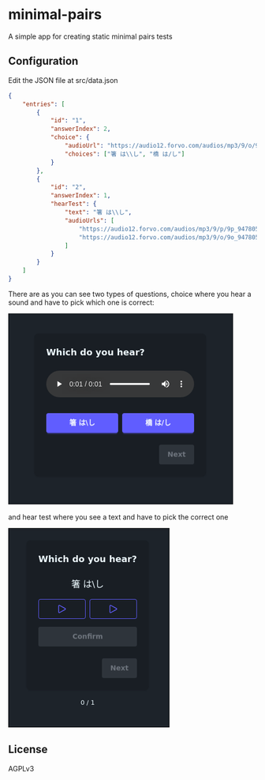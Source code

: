 # minimal-pairs

A simple app for creating static minimal pairs tests

## Configuration

Edit the JSON file at src/data.json

```json
{
	"entries": [
		{
			"id": "1",
			"answerIndex": 2,
			"choice": {
				"audioUrl": "https://audio12.forvo.com/audios/mp3/9/o/9o_9478059_76_436794.mp3",
				"choices": ["箸 は\\し", "橋 は/し"]
			}
		},
		{
			"id": "2",
			"answerIndex": 1,
			"hearTest": {
				"text": "箸 は\\し",
				"audioUrls": [
					"https://audio12.forvo.com/audios/mp3/9/p/9p_9478059_76_436796.mp3",
					"https://audio12.forvo.com/audios/mp3/9/o/9o_9478059_76_436794.mp3"
				]
			}
		}
	]
}
```

There are as you can see two types of questions, choice where you hear a sound and have to pick which one is correct:

![](./.github/choice.png)

and hear test where you see a text and have to pick the correct one

![](./.github/hear_test.png)

## License

AGPLv3
